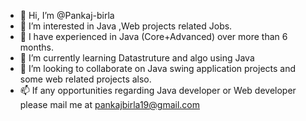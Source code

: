 - 👋 Hi, I’m @Pankaj-birla
- 👀 I’m interested in Java ,Web projects related Jobs.
- 🌱 I have experienced in Java (Core+Advanced) over more than 6 months. 
- 🌱 I’m currently learning Datastruture and algo using Java 
- 💞️ I’m looking to collaborate on Java swing application projects and some web related projects also.
- 📫 If any opportunities regarding Java developer or Web developer please mail me at pankajbirla19@gmail.com

<!---
Pankaj-birla/Pankaj-birla is a ✨ special ✨ repository because its `README.md` (this file) appears on your GitHub profile.
You can click the Preview link to take a look at your changes.
--->
